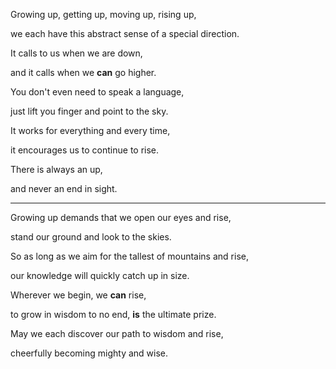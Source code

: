 Growing up, getting up, moving up, rising up,

we each have this abstract sense of a special direction.

It calls to us when we are down,

and it calls when we **can** go higher.

You don't even need to speak a language,

just lift you finger and point to the sky.

It works for everything and every time,

it encourages us to continue to rise.

There is always an up,

and never an end in sight.

---

Growing up demands that we open our eyes and rise,

stand our ground and look to the skies.

So as long as we aim for the tallest of mountains and rise,

our knowledge will quickly catch up in size.

Wherever we begin, we **can** rise,

to grow in wisdom to no end, **is** the ultimate prize.

May we each discover our path to wisdom and rise,

cheerfully becoming mighty and wise.

